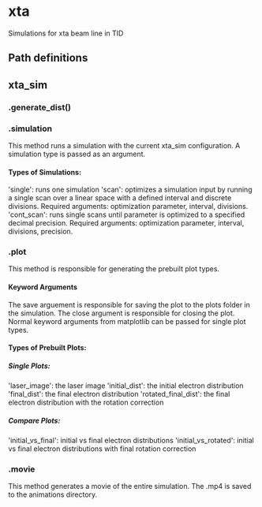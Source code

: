 # xta
Simulations for xta beam line in TID

## Path definitions

## xta_sim

### .generate_dist()

### .simulation
This method runs a simulation with the current xta_sim configuration. A simulation type is passed as an argument.

#### Types of Simulations:
'single': runs one simulation
'scan': optimizes a simulation input by running a single scan over a linear space with a defined interval and discrete divisions. Required arguments: optimization parameter, interval, divisions.
'cont_scan': runs single scans until parameter is optimized to a specified decimal precision. Required arguments: optimization parameter, interval, divisions, precision.

### .plot
This method is responsible for generating the prebuilt plot types.

#### Keyword Arguments
The save arguement is responsible for saving the plot to the plots folder in the simulation. The close argument is responsible for closing the plot. Normal keyword arguments from matplotlib can be passed for single plot types.

#### Types of Prebuilt Plots:

##### Single Plots:
'laser_image': the laser image
'initial_dist': the initial electron distribution
'final_dist': the final electron distribution
'rotated_final_dist': the final electron distribution with the rotation correction

##### Compare Plots:
'initial_vs_final': initial vs final electron distributions
'initial_vs_rotated': initial vs final electron distributions with final rotation correction

### .movie
This method generates a movie of the entire simulation. The .mp4 is saved to the animations directory.
